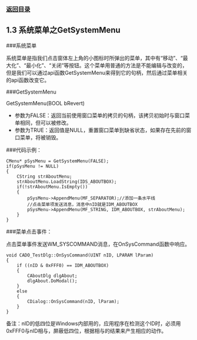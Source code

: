 ### [返回目录](编程纪要.md)

## 1.3 系统菜单之GetSystemMenu

###系统菜单
<p>系统菜单是指我们点击窗体左上角的小图标时所弹出的菜单，其中有“移动”、“最大化”、“最小化”、“关闭”等按钮。这个菜单用普通的方法是不能编辑与改变的，但是我们可以通过api函数GetSystemMenu来得到它的句柄，然后通过菜单相关的api函数改变它。</p>

###GetSystemMenu
<p>GetSystemMenu(BOOL bRevert)</p>

* 参数为FALSE：返回当前使用窗口菜单的拷贝的句柄，该拷贝初始时与窗口菜单相同，但可以被修改。
* 参数为TRUE：返回值是NULL，重置窗口菜单到缺省状态，如果存在先前的窗口菜单，将被销毁。

###代码示例：
<pre><code>CMenu* pSysMenu = GetSystemMenu(FALSE);
if(pSysMenu != NULL)
{
    CString strAboutMenu;
    strAboutMenu.LoadString(IDS_ABOUTBOX);
    if(!strAboutMenu.IsEmpty())
    {
        pSysMenu->AppendMenu(MF_SEPARATOR);//添加一条水平线
        //点击菜单项发送消息，消息中nID就是IDM_ABOUTBOX
        pSysMenu->AppendMenu(MF_STRING, IDM_ABOUTBOX, strAboutMenu);
    }
}</code></pre>

###菜单点击事件：
<p>点击菜单事件发送WM_SYSCOMMAND消息，在OnSysCommand函数中响应。</p>
<pre><code>void CADO_TestDlg::OnSysCommand(UINT nID, LPARAM lParam)
{
    if ((nID & 0xFFF0) == IDM_ABOUTBOX)
    {
        CAboutDlg dlgAbout;
        dlgAbout.DoModal();
    }
    else
    {
        CDialog::OnSysCommand(nID, lParam);
    }
}
</code></pre>
<p>备注：nID的低四位是Windows内部用的，应用程序在检测这个ID时，必须用0xFFF0与nID相与，屏蔽低四位，根据相与的结果来产生相应的动作。</p>